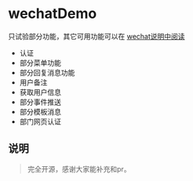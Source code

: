 # wechatDemo
只试验部分功能，其它可用功能可以在 [wechat说明中阅读](https://github.com/zk-123/weChat/blob/master/README.md)
+ 认证
+ 部分菜单功能
+ 部分回复消息功能
+ 用户备注
+ 获取用户信息
+ 部分事件推送
+ 部分模板消息
+ 部门网页认证


## 说明
> 完全开源，感谢大家能补充和pr。
